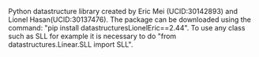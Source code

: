 Python datastructure library created by Eric Mei (UCID:30142893) and Lionel Hasan(UCID:30137476). The package can be downloaded using the command: "pip install datastructuresLionelEric==2.44". 
To use any class such as SLL for example it is necessary to do "from datastructures.Linear.SLL import SLL". 
